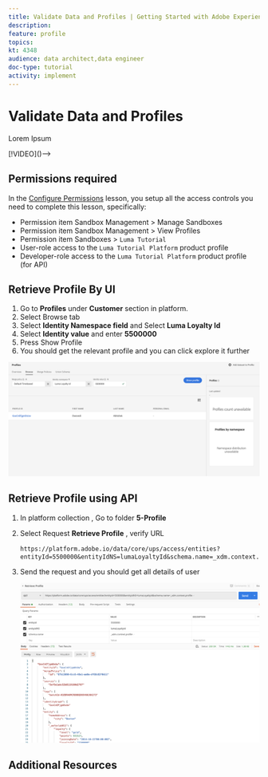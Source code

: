 ```yaml
---
title: Validate Data and Profiles | Getting Started with Adobe Experience Platform for Data Architects and Data Engineers
description: 
feature: profile
topics: 
kt: 4348
audience: data architect,data engineer
doc-type: tutorial
activity: implement
---
```


# Validate Data and Profiles

Lorem Ipsum

<!-->[!VIDEO]()-->

## Permissions required

In the [Configure Permissions](configure-permissions.md) lesson, you setup all the access controls you need to complete this lesson, specifically:

* Permission item Sandbox Management > Manage Sandboxes
* Permission item Sandbox Management > View Profiles
* Permission item Sandboxes > `Luma Tutorial`
* User-role access to the `Luma Tutorial Platform` product profile
* Developer-role access to the `Luma Tutorial Platform` product profile (for API)

## Retrieve Profile By UI

1. Go to **Profiles** under **Customer** section in platform.
1. Select Browse tab
1. Select **Identity Namespace field** and Select **Luma Loyalty Id**
1. Select **Identity value** and enter **5500000** 
1. Press Show Profile
1. You should get the relevant profile and you can click explore it further

![Retrieve Profile](assets/ingestion-retrieveProfile.png)

## Retrieve Profile using API

1. In platform collection , Go to folder **5-Profile**
1. Select Request **Retrieve Profile** , verify URL

    ```
    https://platform.adobe.io/data/core/ups/access/entities?entityId=5500000&entityIdNS=lumaLoyaltyId&schema.name=_xdm.context.profile
    ```

1. Send the request and you should get all details of user

    ![Retrieve Profile](assets/ingestion-retrieveUsingAPI.png)

## Additional Resources
